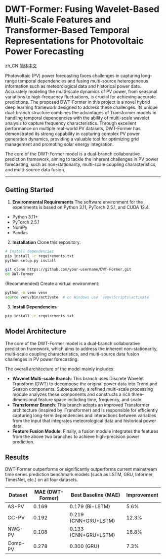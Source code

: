 # DWT-Former: Fusing Wavelet-Based Multi-Scale Features and Transformer-Based Temporal Representations for Photovoltaic Power Forecasting
zh_CN [简体中文](README.md)


Photovoltaic (PV) power forecasting faces challenges in capturing long-range temporal dependencies and fusing multi-source heterogeneous information such as meteorological data and historical power data. Accurately modeling the multi-scale dynamics of PV power, from seasonal variations to high-frequency fluctuations, is crucial for achieving accurate predictions. The proposed DWT-Former in this project is a novel hybrid deep learning framework designed to address these challenges. Its unique dual-branch structure combines the advantages of Transformer models in handling temporal dependencies with the ability of multi-scale wavelet analysis to capture frequency characteristics. Through excellent performance on multiple real-world PV datasets, DWT-Former has demonstrated its strong capability in capturing complex PV power generation dynamics, providing a valuable tool for optimizing grid management and promoting solar energy integration.

The core of the DWT-Former model is a dual-branch collaborative prediction framework, aiming to tackle the inherent challenges in PV power forecasting, such as non-stationarity, multi-scale coupling characteristics, and multi-source data fusion.

---------------------------------------

## Getting Started

1. **Environmental Requirements**
The software environment for the experiments is based on Python 3.11, PyTorch 2.5.1, and CUDA 12.4.
* Python 3.11+
* PyTorch 2.5.1
* NumPy
* Pandas

2. **Installation**
Clone this repository:
```bash
# Install dependencies
pip install -r requirements.txt  
python setup.py install          
```

```bash
git clone https://github.com/your-username/DWT-Former.git  
cd DWT-Former
```

(Recommended) Create a virtual environment:
```bash
python -m venv venv
source venv/bin/activate  # on Windows use `venv\Scripts\activate`
```

3. **Install Dependencies**
```bash
pip install -r requirements.txt
```

## Model Architecture

The core of the DWT-Former model is a dual-branch collaborative prediction framework, which aims to address the inherent non-stationarity, multi-scale coupling characteristics, and multi-source data fusion challenges in PV power forecasting.

The overall architecture of the model mainly includes:
- **Wavelet Multi-scale Branch**: This branch uses Discrete Wavelet Transform (DWT) to decompose the original power data into Trend and Season components. Subsequently, a refined multi-scale processing module analyzes these components and constructs a rich three-dimensional feature space including time, frequency, and scale.
- **Transformer Branch**: This branch adopts an improved Transformer architecture (inspired by iTransformer) and is responsible for efficiently capturing long-term dependencies and interactions between variables from the input that integrates meteorological data and historical power data.
- **Feature Fusion Module**: Finally, a fusion module integrates the features from the above two branches to achieve high-precision power prediction.

## Results

DWT-Former outperforms or significantly outperforms current mainstream time series prediction benchmark models (such as LSTM, GRU, Informer, TimesNet, etc.) on all four datasets.

| Dataset  | MAE (DWT-Former) | Best Baseline (MAE)       | Improvement |
|----------|------------------|---------------------------|-------------|
| AS-PV    | 0.169            | 0.179 (Bi-LSTM)           | 5.6%        |
| CC-PV    | 0.192            | 0.219 (CNN+GRU+LSTM)      | 12.3%       |
| NWG-PV   | 0.108            | 0.133 (CNN+GRU+LSTM)      | 18.8%       |
| Comp-PV  | 0.278            | 0.300 (GRU)               | 7.3%        |
